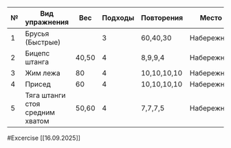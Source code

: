 
| №   | Вид упражнения                  | Вес   | Подходы | Повторения  | Место      |
| --- | ------------------------------- | ----- | ------- | ----------- | ---------- |
| 1   | Брусья (Быстрые)                |       | 3       | 60,40,30    | Набережная |
| 2   | Бицепс штанга                   | 40,50 | 4       | 8,9,9,4     | Набережная |
| 3   | Жим лежа                        | 80    | 4       | 10,10,10,10 | Набережная |
| 4   | Присед                          | 60    | 4       | 10,10,10,10 | Набережная |
| 5   | Тяга штанги стоя средним хватом | 50,60 | 4       | 7,7,7,5     | Набережная |

#Excercise
[[16.09.2025]]